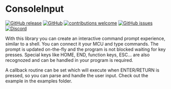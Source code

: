 # ConsoleInput

[![GitHub release](https://img.shields.io/github/release/fvanroie/ConsoleInput.svg)](https://github.com/fvanroie/ConsoleInput/releases)
[![GitHub](https://img.shields.io/github/license/mashape/apistatus.svg)](https://github.com/fvanroie/ConsoleInput/blob/master/LICENSE)
[![contributions welcome](https://img.shields.io/badge/contributions-welcome-brightgreen.svg?style=flat)](#Contributing)
[![GitHub issues](https://img.shields.io/github/issues/fvanroie/ConsoleInput.svg)](http://github.com/fvanroie/ConsoleInput/issues)
[![Discord](https://img.shields.io/discord/538814618106331137?color=%237289DA&label=support&logo=discord&logoColor=white)][1]

With this library you can create an interactive command prompt experience, similar to a shell. You can connect it your MCU and type commands.
The prompt is updated on-the-fly and the program is not blocked waiting for key presses. Special keys like HOME, END, function keys, ESC...
are also recognozed and can be handled in your program is required.

A callback routine can be set which will execute when ENTER/RETURN is pressed, so you can parse and handle the user input.
Check out the example in the examples folder.

[1]: https://discord.gg/VCWyuhF
